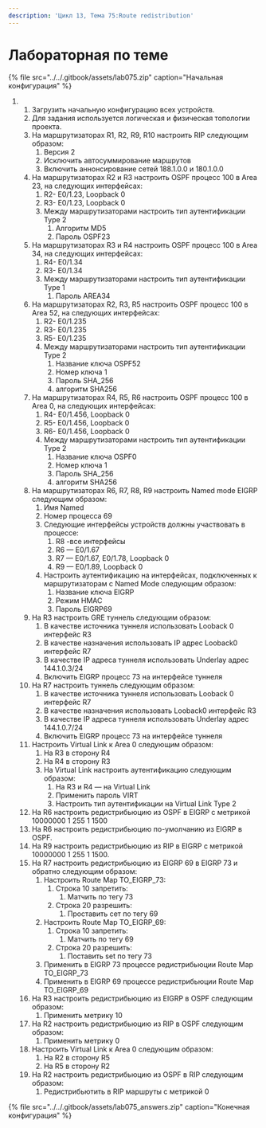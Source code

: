 ```yaml
---
description: 'Цикл 13, Тема 75:Route redistribution'
---
```


# Лабораторная по теме

{% file src="../../.gitbook/assets/lab075.zip" caption="Начальная конфигурация" %}

1. 1. Загрузить начальную конфигурацию всех устройств.
   2. Для задания используется логическая и физическая топологии проекта.
   3. На маршрутизаторах R1, R2, R9, R10 настроить RIP следующим образом:
      1. Версия 2
      2. Исключить автосуммирование маршрутов
      3. Включить аннонсирование сетей 188.1.0.0 и 180.1.0.0
   4. На маршрутизаторах R2 и R3 настроить OSPF процесс 100 в Аrea 23, на следующих интерфейсах:
      1. R2- E0/1.23, Loopback 0
      2. R3- E0/1.23, Loopback 0
      3. Между маршрутизаторами настроить тип аутентификации Type 2
         1. Алгоритм MD5
         2. Пароль OSPF23
   5. На маршрутизаторах R3 и R4 настроить OSPF процесс 100 в Аrea 34, на следующих интерфейсах:
      1. R4- E0/1.34
      2. R3- E0/1.34
      3. Между маршрутизаторами настроить тип аутентификации Type 1
         1. Пароль AREA34
   6. На маршрутизаторах R2, R3, R5 настроить OSPF процесс 100 в Аrea 52, на следующих интерфейсах:
      1. R2- E0/1.235
      2. R3- E0/1.235
      3. R5- E0/1.235
      4. Между маршрутизаторами настроить тип аутентификации Type 2
         1. Название ключа OSPF52
         2. Номер ключа 1
         3. Пароль SHA\_256
         4. алгоритм SHA256
   7. На маршрутизаторах R4, R5, R6 настроить OSPF процесс 100 в Аrea 0, на следующих интерфейсах:
      1. R4- E0/1.456, Loopback 0
      2. R5- E0/1.456, Loopback 0
      3. R6- E0/1.456, Loopback 0
      4. Между маршрутизаторами настроить тип аутентификации Type 2
         1. Название ключа OSPF0
         2. Номер ключа 1
         3. Пароль SHA\_256
         4. алгоритм SHA256
   8. На маршрутизаторах R6, R7, R8, R9 настроить Named mode EIGRP следующим образом:
      1. Имя Named
      2. Номер процесса 69
      3. Следующие интерфейсы устройств должны участвовать в процессе:
         1. R8 -все интерфейсы
         2. R6 — E0/1.67
         3. R7 — E0/1.67, E0/1.78, Loopback 0
         4. R9 — E0/1.89, Loopback 0
      4. Настроить аутентификацию на интерфейсах, подключенных к маршрутизаторам с Named Mode следующим образом:
         1. Название ключа EIGRP
         2. Режим HMAC
         3. Пароль EIGRP69
   9. На R3 настроить GRE туннель следующим образом:
      1. В качестве источника туннеля использовать Looback 0 интерфейс R3
      2. В качестве назначения использовать IP адрес Looback0 интерфейс R7
      3. В качестве IP адреса туннеля использовать Underlay адрес 144.1.0.3/24
      4. Включить EIGRP процесс 73 на интерфейсе туннеля
   10. На R7 настроить туннель следующим образом:
       1. В качестве источника туннеля использовать Looback 0 интерфейс R7
       2. В качестве назначения использовать Looback0 интерфейс R3
       3. В качестве IP адреса туннеля использовать Underlay адрес 144.1.0.7/24
       4. Включить EIGRP процесс 73 на интерфейсе туннеля
   11. Настроить Virtual Link к Area 0 следующим образом:
       1. На R3 в сторону R4
       2. На R4 в сторону R3
       3. На Virtual Link настроить аутентификацию следующим образом:
          1. На R3 и R4 — на Virtual Link
          2. Применить пароль VIRT
          3. Настроить тип аутентификации на Virtual Link Type 2
   12. На R6 настроить редистрибьюцию из OSPF в EIGRP с метрикой 10000000 1 255 1 1500
   13. На R6 настроить редистрибьюцию по-умолчанию из EIGRP в OSPF.
   14. На R9 настроить редистрибьюцию из RIP в EIGRP с метрикой 10000000 1 255 1 1500.
   15. На R7 настроить редистрибьюцию из EIGRP 69 в EIGRP 73 и обратно следующим образом:
       1. Настроить Route Map TO\_EIGRP\_73:
          1. Строка 10 запретить:
             1. Матчить по  тегу 73
          2. Строка 20 разрешить:
             1. Проставить сет по  тегу 69
       2. Настроить Route Map TO\_EIGRP\_69:
          1. Строка 10 запретить:
             1. Матчить по  тегу 69
          2. Строка 20 разрешить:
             1. Поставить set по  тегу 73
       3. Применить в EIGRP 73 процессе редистрибьюции Route Map TO\_EIGRP\_73
       4. Применить в EIGRP 69 процессе редистрибьюции Route Map TO\_EIGRP\_69
   16. На R3 настроить редистрибьюцию из EIGRP в OSPF следующим образом:
       1. Применить метрику 10
   17. На R2 настроить редистрибьюцию из RIP в OSPF следующим образом:
       1. Применить метрику 0
   18. Настроить Virtual Link к Area 0 следующим образом:
       1. На R2 в сторону R5
       2. На R5 в сторону R2
   19. На R2 настроить редистрибьюцию из OSPF в RIP следующим образом:
       1. Редистрибьютить в RIP маршруты с метрикой 0

{% file src="../../.gitbook/assets/lab075\_answers.zip" caption="Конечная конфигурация" %}

